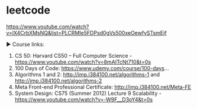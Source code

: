 # leetcode

https://www.youtube.com/watch?v=lX4CrbXMsNQ&list=PLCRMIe5FDPsd0gVs500xeOewfySTsmEjf

► Course links: 
1. CS 50: Harvard CS50 – Full Computer Science - https://www.youtube.com/watch?v=8mAITcNt710&t=0s
2. 100 Days of Code: https://www.udemy.com/course/100-days...
3. Algorithms 1 and 2: http://imp.i384100.net/algorithms-1 and http://imp.i384100.net/algorithms-2
4. Meta Front-end Professional Certificate: http://imp.i384100.net/Meta-FE
5. System Design: CS75 (Summer 2012) Lecture 9 Scalability - https://www.youtube.com/watch?v=-W9F__D3oY4&t=0s
